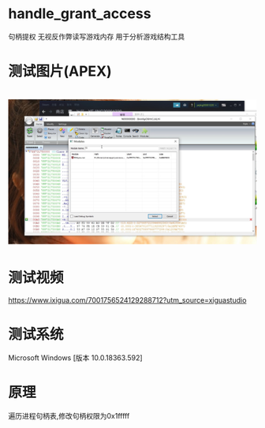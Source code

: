 # handle_grant_access
句柄提权 无视反作弊读写游戏内存 用于分析游戏结构工具

# 测试图片(APEX)
<h1 align="center">
	<img src="demo.jpg" alt="">
	<br>
</h1>

# 测试视频
https://www.ixigua.com/7001756524129288712?utm_source=xiguastudio

# 测试系统
Microsoft Windows [版本 10.0.18363.592]

# 原理
遍历进程句柄表,修改句柄权限为0x1fffff

